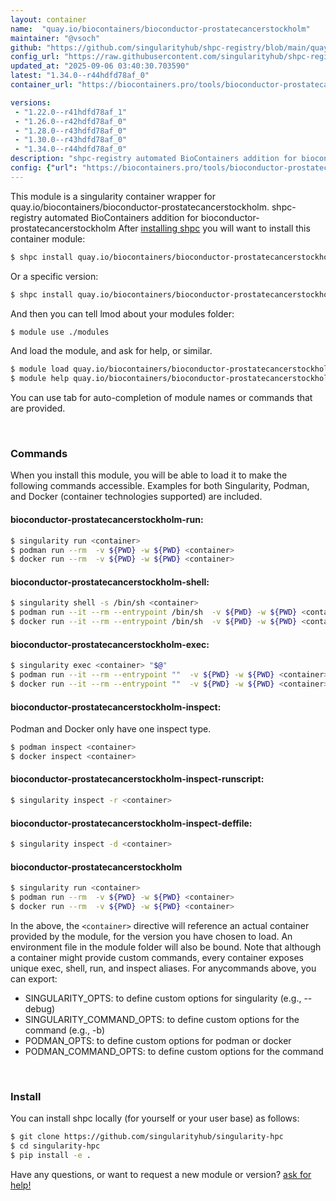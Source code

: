 ```yaml
---
layout: container
name:  "quay.io/biocontainers/bioconductor-prostatecancerstockholm"
maintainer: "@vsoch"
github: "https://github.com/singularityhub/shpc-registry/blob/main/quay.io/biocontainers/bioconductor-prostatecancerstockholm/container.yaml"
config_url: "https://raw.githubusercontent.com/singularityhub/shpc-registry/main/quay.io/biocontainers/bioconductor-prostatecancerstockholm/container.yaml"
updated_at: "2025-09-06 03:40:30.703590"
latest: "1.34.0--r44hdfd78af_0"
container_url: "https://biocontainers.pro/tools/bioconductor-prostatecancerstockholm"

versions:
 - "1.22.0--r41hdfd78af_1"
 - "1.26.0--r42hdfd78af_0"
 - "1.28.0--r43hdfd78af_0"
 - "1.30.0--r43hdfd78af_0"
 - "1.34.0--r44hdfd78af_0"
description: "shpc-registry automated BioContainers addition for bioconductor-prostatecancerstockholm"
config: {"url": "https://biocontainers.pro/tools/bioconductor-prostatecancerstockholm", "maintainer": "@vsoch", "description": "shpc-registry automated BioContainers addition for bioconductor-prostatecancerstockholm", "latest": {"1.34.0--r44hdfd78af_0": "sha256:2603ae8c9b899ac9e0831a72f2a37bac7148fca5ea8fdefd14852f0529ebcb8e"}, "tags": {"1.22.0--r41hdfd78af_1": "sha256:1e0fb9c4e1ca359b2d3e81e3453211c0e76f02c1b0e43e80019bd54217a8ded5", "1.26.0--r42hdfd78af_0": "sha256:01741c4ad08e0e02ddb16fdfced7173b894914defb81050ee25559fd24450713", "1.28.0--r43hdfd78af_0": "sha256:b5db83a05faba525a899ae35a2d3a40bc28f54f07713e4f35ba66410a50c1ae4", "1.30.0--r43hdfd78af_0": "sha256:4f71d9491aab762acc4e47893e32209de44f23b9741f973bbec4440e680fb959", "1.34.0--r44hdfd78af_0": "sha256:2603ae8c9b899ac9e0831a72f2a37bac7148fca5ea8fdefd14852f0529ebcb8e"}, "docker": "quay.io/biocontainers/bioconductor-prostatecancerstockholm"}
---
```


This module is a singularity container wrapper for quay.io/biocontainers/bioconductor-prostatecancerstockholm.
shpc-registry automated BioContainers addition for bioconductor-prostatecancerstockholm
After [installing shpc](#install) you will want to install this container module:


```bash
$ shpc install quay.io/biocontainers/bioconductor-prostatecancerstockholm
```

Or a specific version:

```bash
$ shpc install quay.io/biocontainers/bioconductor-prostatecancerstockholm:1.34.0--r44hdfd78af_0
```

And then you can tell lmod about your modules folder:

```bash
$ module use ./modules
```

And load the module, and ask for help, or similar.

```bash
$ module load quay.io/biocontainers/bioconductor-prostatecancerstockholm/1.34.0--r44hdfd78af_0
$ module help quay.io/biocontainers/bioconductor-prostatecancerstockholm/1.34.0--r44hdfd78af_0
```

You can use tab for auto-completion of module names or commands that are provided.

<br>

### Commands

When you install this module, you will be able to load it to make the following commands accessible.
Examples for both Singularity, Podman, and Docker (container technologies supported) are included.

#### bioconductor-prostatecancerstockholm-run:

```bash
$ singularity run <container>
$ podman run --rm  -v ${PWD} -w ${PWD} <container>
$ docker run --rm  -v ${PWD} -w ${PWD} <container>
```

#### bioconductor-prostatecancerstockholm-shell:

```bash
$ singularity shell -s /bin/sh <container>
$ podman run --it --rm --entrypoint /bin/sh  -v ${PWD} -w ${PWD} <container>
$ docker run --it --rm --entrypoint /bin/sh  -v ${PWD} -w ${PWD} <container>
```

#### bioconductor-prostatecancerstockholm-exec:

```bash
$ singularity exec <container> "$@"
$ podman run --it --rm --entrypoint ""  -v ${PWD} -w ${PWD} <container> "$@"
$ docker run --it --rm --entrypoint ""  -v ${PWD} -w ${PWD} <container> "$@"
```

#### bioconductor-prostatecancerstockholm-inspect:

Podman and Docker only have one inspect type.

```bash
$ podman inspect <container>
$ docker inspect <container>
```

#### bioconductor-prostatecancerstockholm-inspect-runscript:

```bash
$ singularity inspect -r <container>
```

#### bioconductor-prostatecancerstockholm-inspect-deffile:

```bash
$ singularity inspect -d <container>
```



#### bioconductor-prostatecancerstockholm

```bash
$ singularity run <container>
$ podman run --rm  -v ${PWD} -w ${PWD} <container>
$ docker run --rm  -v ${PWD} -w ${PWD} <container>
```


In the above, the `<container>` directive will reference an actual container provided
by the module, for the version you have chosen to load. An environment file in the
module folder will also be bound. Note that although a container
might provide custom commands, every container exposes unique exec, shell, run, and
inspect aliases. For anycommands above, you can export:

 - SINGULARITY_OPTS: to define custom options for singularity (e.g., --debug)
 - SINGULARITY_COMMAND_OPTS: to define custom options for the command (e.g., -b)
 - PODMAN_OPTS: to define custom options for podman or docker
 - PODMAN_COMMAND_OPTS: to define custom options for the command

<br>

### Install

You can install shpc locally (for yourself or your user base) as follows:

```bash
$ git clone https://github.com/singularityhub/singularity-hpc
$ cd singularity-hpc
$ pip install -e .
```

Have any questions, or want to request a new module or version? [ask for help!](https://github.com/singularityhub/singularity-hpc/issues)